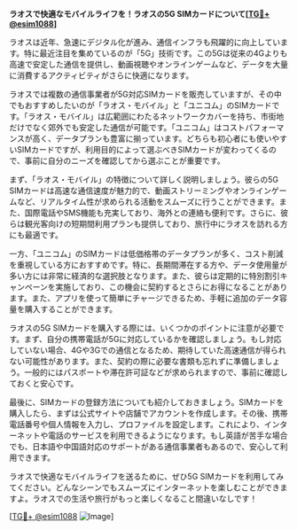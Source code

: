 **ラオスで快適なモバイルライフを！ラオスの5G SIMカードについて[[TG💪+ @esim1088](https://t.me/s/esim1088)]**

ラオスは近年、急速にデジタル化が進み、通信インフラも飛躍的に向上しています。特に最近注目を集めているのが「5G」技術です。この5Gは従来の4Gよりも高速で安定した通信を提供し、動画視聴やオンラインゲームなど、データを大量に消費するアクティビティがさらに快適になります。

ラオスでは複数の通信事業者が5G対応SIMカードを販売していますが、その中でもおすすめしたいのが「ラオス・モバイル」と「ユニコム」のSIMカードです。「ラオス・モバイル」は広範囲にわたるネットワークカバーを持ち、市街地だけでなく郊外でも安定した通信が可能です。「ユニコム」はコストパフォーマンスが高く、データプランも豊富に揃っています。どちらも初心者にも使いやすいSIMカードですが、利用目的によって選ぶべきSIMカードが変わってくるので、事前に自分のニーズを確認してから選ぶことが重要です。

まず、「ラオス・モバイル」の特徴について詳しく説明しましょう。彼らの5G SIMカードは高速な通信速度が魅力的で、動画ストリーミングやオンラインゲームなど、リアルタイム性が求められる活動をスムーズに行うことができます。また、国際電話やSMS機能も充実しており、海外との連絡も便利です。さらに、彼らは観光客向けの短期間利用プランも提供しており、旅行中にラオスを訪れる方にも最適です。

一方、「ユニコム」のSIMカードは低価格帯のデータプランが多く、コスト削減を重視している方におすすめです。特に、長期間滞在する方や、データ使用量が多い方には非常に経済的な選択肢となります。また、彼らは定期的に特別割引キャンペーンを実施しており、この機会に契約するとさらにお得になることがあります。また、アプリを使って簡単にチャージできるため、手軽に追加のデータ容量を購入することができます。

ラオスの5G SIMカードを購入する際には、いくつかのポイントに注意が必要です。まず、自分の携帯電話が5Gに対応しているかを確認しましょう。もし対応していない場合、4Gや3Gでの通信となるため、期待していた高速通信が得られない可能性があります。また、契約の際に必要な書類も忘れずに準備しましょう。一般的にはパスポートや滞在許可証などが求められますので、事前に確認しておくと安心です。

最後に、SIMカードの登録方法についても紹介しておきましょう。SIMカードを購入したら、まずは公式サイトや店舗でアカウントを作成します。その後、携帯電話番号や個人情報を入力し、プロファイルを設定します。これにより、インターネットや電話のサービスを利用できるようになります。もし英語が苦手な場合でも、日本語や中国語対応のサポートがある通信事業者もあるので、安心して利用できます。

ラオスで快適なモバイルライフを送るために、ぜひ5G SIMカードを利用してみてください。どんなシーンでもスムーズにインターネットを楽しむことができますよ。ラオスでの生活や旅行がもっと楽しくなること間違いなしです！

[[TG💪+ @esim1088](https://t.me/s/esim1088) ![Image](https://i.postimg.cc/Y0z9fWf4/image.png)]